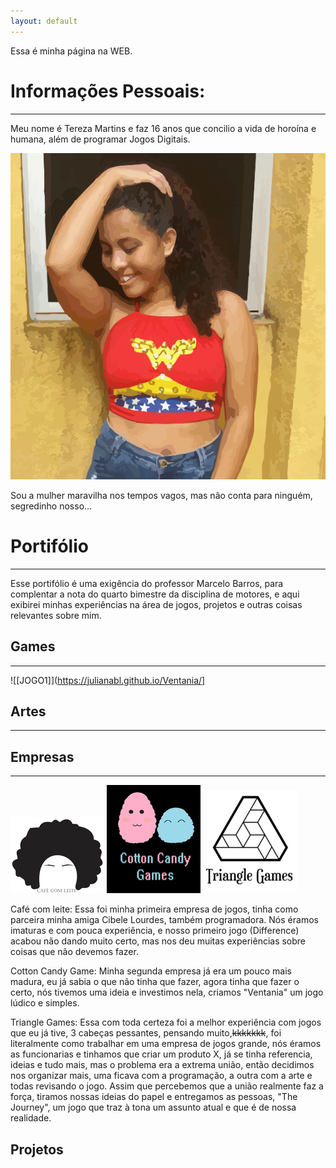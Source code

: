 ```yaml
---
layout: default 
---
```


Essa é minha página na WEB.

# Informações Pessoais: 
---
Meu nome é Tereza Martins e faz 16 anos que concilio a vida de horoína e humana, além de programar Jogos Digitais. 

![](arte.png)

Sou a mulher maravilha nos tempos vagos, mas não conta para ninguém, segredinho nosso...

# Portifólio 
***

Esse portifólio é uma exigência do professor Marcelo Barros, para complentar a nota do quarto bimestre da disciplina de motores, e aqui exibirei minhas experiências na área de jogos, projetos e outras coisas relevantes sobre mim.    


## Games 
***
![[JOGO1]](https://julianabl.github.io/Ventania/]

## Artes 
***
## Empresas 
***
![](cafe1.png)  ![](co1.png)  ![](triii.png)   

Café com leite: Essa foi minha primeira empresa de jogos, tinha como parceira minha amiga Cibele Lourdes, também programadora. Nós éramos imaturas e com pouca experiência, e nosso primeiro jogo (Difference) acabou não dando muito certo, mas nos deu muitas experiências sobre coisas que não devemos fazer.  

Cotton Candy Game: Minha segunda empresa já era um pouco mais madura, eu já sabia o que não tinha que fazer, agora tinha que fazer o certo, nós tivemos uma ideia e investimos nela, criamos "Ventania" um jogo lúdico e simples. 

Triangle Games: Essa com toda certeza foi a melhor experiência com jogos que eu já tive, 3 cabeças pessantes, pensando muito,~~kkkkkkk~~, foi literalmente como trabalhar em uma empresa de jogos grande, nós éramos as funcionarias e tinhamos que criar um produto X, já se tinha referencia, ideias e tudo mais, mas o problema era a extrema união, então decidimos nos organizar mais, uma ficava com a programação, a outra com a arte e todas revisando o jogo. Assim que percebemos que a união realmente faz a força, tiramos nossas ideias do papel e entregamos as pessoas, "The Journey", um jogo que traz à tona um assunto atual e que é de nossa realidade. 


## Projetos 



